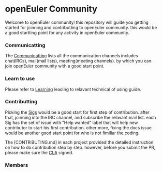 # openEuler Community

Welcome to openEuler community! this repository will guide you getting started for joinning and contributting to openEuler community. this would be a good startting point for any activity in openEuler community.

### Communicatting 

The [Communicatting](en/communication.md) lists all the communication channels includes chat(IRCs), mail(mail lists), meeting(meeting channels). by which you can join openEuler community with a good start point.



### Learn to use

Please refer to [Learning](en/use-guide.md) leading to relavant technical of using guide.


### Contributting

Picking the [Sigs](en/Sigs.md) would be a good start for first step of contribution. after that, joinning into the IRC channel, and subscribe the relavant mail list. each Sig has the set of issue with "Help wanted" label that will help new contributor to start his first contribution. other more, fixing the docs issue would be another good start point for who is not fimiliar the coding.

The [CONTRIBUTING.md] in each project provided the detailed instruction on how to do contribution step by step. however, before you submit the PR, please make sure the [CLA](en/CLA.md) signed.


### Members


